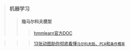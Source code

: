 >### 机器学习
>>#### 隐马尔科夫模型
>>>[hmmlearn官方DOC](https://hmmlearn.readthedocs.io/en/latest/tutorial.html)


>>>[13张动图助你彻底看懂`马尔科夫链`、`PCA`和`条件概率`](https://mp.weixin.qq.com/s/yQsbsTNkEPj7j56RsKe8eg)
